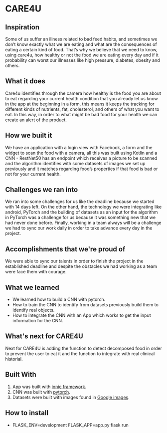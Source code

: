# CARE4U
## Inspiration
Some of us suffer an illness related to bad feed habits, and sometimes we don’t know exactly what we are eating and what are the consequences of eating a certain kind of food. That’s why we believe that we need to know, using care4u, how healthy or not the food we are eating every day and if it probability can worst our illnesses like high pressure, diabetes, obesity and others.

## What it does
Care4u identifies through the camera how healthy is the food you are about to eat regarding your current health condition that you already let us know in the app at the beginning in a form, this means it keeps the tracking for different kinds of nutrients, fat, cholesterol, and others of what you want to eat. In this way, in order to what might be bad food for your health we can create an alert of the product.

## How we built it
We have an application with a login view with Facebook, a form and the widget to scan the food with a camera, all this was built using Kotlin and a CNN - RestNet50 has an endpoint which receives a picture to be scanned and the algorithm identifies with some datasets of images we set up previously and it matches regarding food’s properties if that food is bad or not for your current health.

## Challenges we ran into
We ran into some challenges for us like the deadline because we started with 14 days left. On the other hand, the technology we were integrating like android, PyTorch and the building of datasets as an input for the algorithm in PyTorch was a challenge for us because it was something new that we had never done before. Finally, working in a team always will be a challenge we had to sync our work daily in order to take advance every day in the project.

## Accomplishments that we're proud of
We were able to sync our talents in order to finish the project in the established deadline and despite the obstacles we had working as a team were face them with courage.

## What we learned
* We learned how to build a CNN with pytorch.
* How to train the CNN to identify from datasets previously build them to identify real objects.
* How to integrate the CNN with an App which works to get the input information for the CNN.

## What's next for CARE4U
Next for CARE4U is adding the function to detect decomposed food in order to prevent the user to eat it and the function to integrate with real clinical historial.

## Built With
1. App was built with [ionic framework](https://ionicframework.com/).
2. CNN was built with [pytorch](https://pytorch.org/).
3. Datasets were built with images found in [Google images](https://www.google.com.co/imghp?hl=en).

## How to install
- FLASK_ENV=development FLASK_APP=app.py flask run
